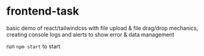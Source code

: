 # frontend-task

basic demo of react/tailwindcss with file upload & file drag/drop mechanics, creating console logs and alerts to show error & data management

run `npm start` to start
